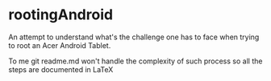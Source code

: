 # rootingAndroid
An attempt to understand what's the challenge one has to face when trying to root an Acer Android Tablet.

To me git readme.md won't handle the complexity of such process so all the steps are documented in LaTeX

